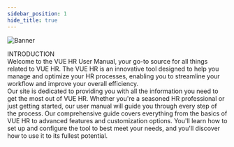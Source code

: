 ```yaml
---
sidebar_position: 1
hide_title: true
---
```


![Banner](/img/banner.png)

<div class="title">INTRODUCTION</div>

<div class="justify-text">
Welcome to the VUE HR User Manual, your go-to source for all things related to VUE HR. The VUE HR is an innovative tool designed to help you manage and optimize your HR processes, enabling you to streamline your workflow and improve your overall efficiency.
</div>

<div class="justify-text-2">
Our site is dedicated to providing you with all the information you need to get the most out of VUE HR. Whether you're a seasoned HR professional or just getting started, our user manual will guide you through every step of the process. Our comprehensive guide covers everything from the basics of VUE HR to advanced features and customization options. You'll learn how to set up and configure the tool to best meet your needs, and you'll discover how to use it to its fullest potential.
</div>

